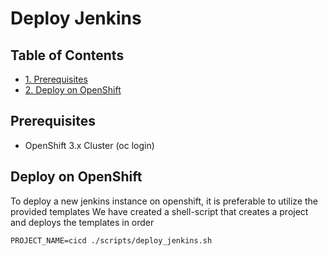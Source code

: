 # Deploy Jenkins

## Table of Contents
  - [1. Prerequisites](#prerequisites)
  - [2. Deploy on OpenShift](#deploy-on-openshift)


## Prerequisites
- OpenShift 3.x Cluster (oc login)

## Deploy on OpenShift

To deploy a new jenkins instance on openshift, it is preferable to utilize the provided templates
We have created a shell-script that creates a project and deploys the templates in order

```
PROJECT_NAME=cicd ./scripts/deploy_jenkins.sh
```